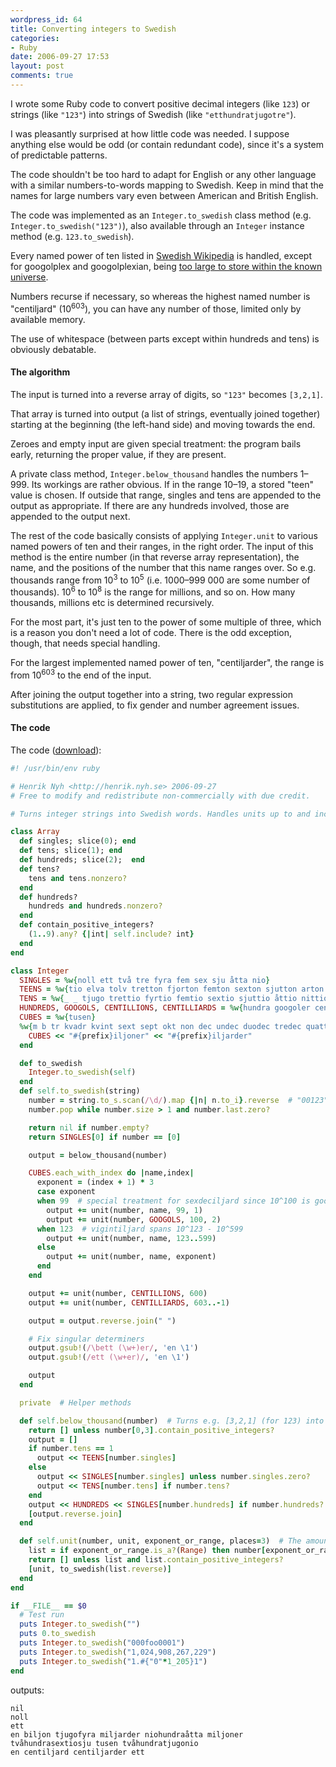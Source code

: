 ```yaml
---
wordpress_id: 64
title: Converting integers to Swedish
categories:
- Ruby
date: 2006-09-27 17:53
layout: post
comments: true
---
```

I wrote some Ruby code to convert positive decimal integers (like <code>123</code>) or strings (like <code>"123"</code>) into strings of Swedish (like <code>"etthundratjugotre"</code>).

<!--more-->

I was pleasantly surprised at how little code was needed. I suppose anything else would be odd (or contain redundant code), since it's a system of predictable patterns.

The code shouldn't be too hard to adapt for English or any other language with a similar numbers-to-words mapping to Swedish. Keep in mind that the names for large numbers vary even between American and British English.

The code was implemented as an <code>Integer.to_swedish</code> class method (e.g. <code>Integer.to_swedish("123")</code>), also available through an <code>Integer</code> instance method (e.g. <code>123.to_swedish</code>).

Every named power of ten listed in <a href="http://sv.wikipedia.org/wiki/R%C3%A4kneord#Lista_.C3.B6ver_r.C3.A4kneord">Swedish Wikipedia</a> is handled, except for googolplex and googolplexian, being <a href="http://en.wikipedia.org/wiki/Googolplex#How_big_is_a_googolplex.3F">too large to store within the known universe</a>.

Numbers recurse if necessary, so whereas the highest named number is "centiljard" (10<sup>603</sup>), you can have any number of those, limited only by available memory.

The use of whitespace (between parts except within hundreds and tens) is obviously debatable.

<h4>The algorithm</h4>

The input is turned into a reverse array of digits, so <code>"123"</code> becomes <code>[3,2,1]</code>.

That array is turned into output (a list of strings, eventually joined together) starting at the beginning (the left-hand side) and moving towards the end.

Zeroes and empty input are given special treatment: the program bails early, returning the proper value, if they are present.

A private class method, <code>Integer.below_thousand</code> handles the numbers 1&ndash;999. Its workings are rather obvious. If in the range 10&ndash;19, a stored "teen" value is chosen. If outside that range, singles and tens are appended to the output as appropriate. If there are any hundreds involved, those are appended to the output next.

The rest of the code basically consists of applying <code>Integer.unit</code> to various named powers of ten and their ranges, in the right order. The input of this method is the entire number (in that reverse array representation), the name, and the positions of the number that this name ranges over. So e.g. thousands range from 10<sup>3</sup> to 10<sup>5</sup> (i.e. 1000&ndash;999 000 are some number of thousands). 10<sup>6</sup> to 10<sup>8</sup> is the range for millions, and so on. How many thousands, millions etc is determined recursively.

For the most part, it's just ten to the power of some multiple of three, which is a reason you don't need a lot of code. There is the odd exception, though, that needs special handling.

For the largest implemented named power of ten, "centiljarder", the range is from 10<sup>603</sup> to the end of the input.

After joining the output together into a string, two regular expression substitutions are applied, to fix gender and number agreement issues.

<h4>The code</h4>

The code (<a href="http://henrik.nyh.se/uploads/numbers.rb">download</a>):

``` ruby
#! /usr/bin/env ruby

# Henrik Nyh <http://henrik.nyh.se> 2006-09-27
# Free to modify and redistribute non-commercially with due credit.

# Turns integer strings into Swedish words. Handles units up to and including "centiljard", per <http://sv.wikipedia.org/wiki/R%C3%A4kneord#Lista_.C3.B6ver_r.C3.A4kneord>.

class Array
  def singles; slice(0); end
  def tens; slice(1); end
  def hundreds; slice(2);  end
  def tens?
    tens and tens.nonzero?
  end
  def hundreds?
    hundreds and hundreds.nonzero?
  end
  def contain_positive_integers?
    (1..9).any? {|int| self.include? int}
  end
end

class Integer
  SINGLES = %w{noll ett två tre fyra fem sex sju åtta nio}
  TEENS = %w{tio elva tolv tretton fjorton femton sexton sjutton arton nitton}
  TENS = %w{_ _ tjugo trettio fyrtio femtio sextio sjuttio åttio nittio}
  HUNDREDS, GOOGOLS, CENTILLIONS, CENTILLIARDS = %w{hundra googoler centiljoner centiljarder}
  CUBES = %w{tusen}
  %w{m b tr kvadr kvint sext sept okt non dec undec duodec tredec quattuordec quindec sexdec septendec octodec novemdec vigint}.each do |prefix|
    CUBES << "#{prefix}iljoner" << "#{prefix}iljarder"
  end

  def to_swedish
    Integer.to_swedish(self)
  end
  def self.to_swedish(string)
    number = string.to_s.scan(/\d/).map {|n| n.to_i}.reverse  # "00123" becomes [3,2,1,0,0]
    number.pop while number.size > 1 and number.last.zero?

    return nil if number.empty?
    return SINGLES[0] if number == [0]

    output = below_thousand(number)

    CUBES.each_with_index do |name,index|
      exponent = (index + 1) * 3
      case exponent
      when 99  # special treatment for sexdeciljard since 10^100 is googol
        output += unit(number, name, 99, 1)
        output += unit(number, GOOGOLS, 100, 2)
      when 123  # vigintiljard spans 10^123 - 10^599
        output += unit(number, name, 123..599)
      else
        output += unit(number, name, exponent)
      end
    end

    output += unit(number, CENTILLIONS, 600)
    output += unit(number, CENTILLIARDS, 603..-1)

    output = output.reverse.join(" ")

    # Fix singular determiners
    output.gsub!(/\bett (\w+)er/, 'en \1')
    output.gsub!(/ett (\w+er)/, 'en \1')

    output
  end

  private  # Helper methods

  def self.below_thousand(number)  # Turns e.g. [3,2,1] (for 123) into words
    return [] unless number[0,3].contain_positive_integers?
    output = []
    if number.tens == 1
      output << TEENS[number.singles]
    else
      output << SINGLES[number.singles] unless number.singles.zero?
      output << TENS[number.tens] if number.tens?
    end
    output << HUNDREDS << SINGLES[number.hundreds] if number.hundreds?
    [output.reverse.join]
  end

  def self.unit(number, unit, exponent_or_range, places=3)  # The amount of a unit, ranging over part of the number
    list = if exponent_or_range.is_a?(Range) then number[exponent_or_range] else number[exponent_or_range,places] end
    return [] unless list and list.contain_positive_integers?
    [unit, to_swedish(list.reverse)]
  end
end

if __FILE__ == $0
  # Test run
  puts Integer.to_swedish("")
  puts 0.to_swedish
  puts Integer.to_swedish("000foo0001")
  puts Integer.to_swedish("1,024,908,267,229")
  puts Integer.to_swedish("1.#{"0"*1_205}1")
end
```

outputs:

    nil
    noll
    ett
    en biljon tjugofyra miljarder niohundraåtta miljoner tvåhundrasextiosju tusen tvåhundratjugonio
    en centiljard centiljarder ett
